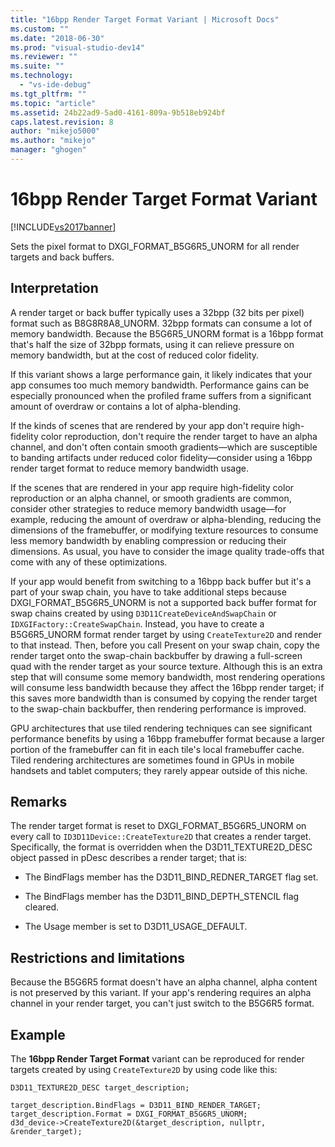 ```yaml
---
title: "16bpp Render Target Format Variant | Microsoft Docs"
ms.custom: ""
ms.date: "2018-06-30"
ms.prod: "visual-studio-dev14"
ms.reviewer: ""
ms.suite: ""
ms.technology: 
  - "vs-ide-debug"
ms.tgt_pltfrm: ""
ms.topic: "article"
ms.assetid: 24b22ad9-5ad0-4161-809a-9b518eb924bf
caps.latest.revision: 8
author: "mikejo5000"
ms.author: "mikejo"
manager: "ghogen"
---
```

# 16bpp Render Target Format Variant
[!INCLUDE[vs2017banner](../includes/vs2017banner.md)]

Sets the pixel format to DXGI_FORMAT_B5G6R5_UNORM for all render targets and back buffers.  
  
## Interpretation  
 A render target or back buffer typically uses a 32bpp (32 bits per pixel) format such as B8G8R8A8_UNORM. 32bpp formats can consume a lot of memory bandwidth. Because the B5G6R5_UNORM format is a 16bpp format that's half the size of 32bpp formats, using it can relieve pressure on memory bandwidth, but at the cost of reduced color fidelity.  
  
 If this variant shows a large performance gain, it likely indicates that your app consumes too much memory bandwidth. Performance gains can be especially pronounced when the profiled frame suffers from a significant amount of overdraw or contains a lot of alpha-blending.  
  
 If the kinds of scenes that are rendered by your app don't require high-fidelity color reproduction, don't require the render target to have an alpha channel, and don't often contain smooth gradients—which are susceptible to banding artifacts under reduced color fidelity—consider using a 16bpp render target format to reduce memory bandwidth usage.  
  
 If the scenes that are rendered in your app require high-fidelity color reproduction or an alpha channel, or smooth gradients are common, consider other strategies to reduce memory bandwidth usage—for example, reducing the amount of overdraw or alpha-blending, reducing the dimensions of the framebuffer, or modifying texture resources to consume less memory bandwidth by enabling compression or reducing their dimensions. As usual, you have to consider the image quality trade-offs that come with any of these optimizations.  
  
 If your app would benefit from switching to a 16bpp back buffer but it's a part of your swap chain, you have to take additional steps because DXGI_FORMAT_B5G6R5_UNORM is not a supported back buffer format for swap chains created by using `D3D11CreateDeviceAndSwapChain` or `IDXGIFactory::CreateSwapChain`. Instead, you have to create a B5G6R5_UNORM format render target by using `CreateTexture2D` and render to that instead. Then, before you call Present on your swap chain, copy the render target onto the swap-chain backbuffer by drawing a full-screen quad with the render target as your source texture. Although this is an extra step that will consume some memory bandwidth, most rendering operations will consume less bandwidth because they affect the 16bpp render target; if this saves more bandwidth than is consumed by copying the render target to the swap-chain backbuffer, then rendering performance is improved.  
  
 GPU architectures that use tiled rendering techniques can see significant performance benefits by using a 16bpp framebuffer format because a larger portion of the framebuffer can fit in each tile's local framebuffer cache. Tiled rendering architectures are sometimes found in GPUs in mobile handsets and tablet computers; they rarely appear outside of this niche.  
  
## Remarks  
 The render target format is reset to DXGI_FORMAT_B5G6R5_UNORM on every call to `ID3D11Device::CreateTexture2D` that creates a render target. Specifically, the format is overridden when the D3D11_TEXTURE2D_DESC object passed in pDesc describes a render target; that is:  
  
-   The BindFlags member has the D3D11_BIND_REDNER_TARGET flag set.  
  
-   The BindFlags member has the D3D11_BIND_DEPTH_STENCIL flag cleared.  
  
-   The Usage member is set to D3D11_USAGE_DEFAULT.  
  
## Restrictions and limitations  
 Because the B5G6R5 format doesn't have an alpha channel, alpha content is not preserved by this variant. If your app's rendering requires an alpha channel in your render target, you can't just switch to the B5G6R5 format.  
  
## Example  
 The **16bpp Render Target Format** variant can be reproduced for render targets created by using `CreateTexture2D` by using code like this:  
  
```  
D3D11_TEXTURE2D_DESC target_description;  
  
target_description.BindFlags = D3D11_BIND_RENDER_TARGET;  
target_description.Format = DXGI_FORMAT_B5G6R5_UNORM;  
d3d_device->CreateTexture2D(&target_description, nullptr, &render_target);  
```



